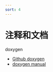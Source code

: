 ```yaml
---
sort: 4
---
```

# 注释和文档

doxygen

- [Github doxygen](https://github.com/doxygen/doxygen)
- [doxygen manual](https://doxygen.nl/manual/index.html)








